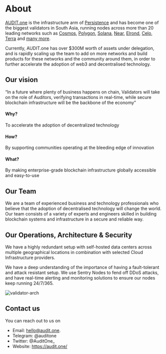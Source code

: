 # About

[AUDIT.one](https://audit.one) is the infrastructure arm of [Persistence](https://persistence.one) and has become one of the biggest validators in South Asia, running nodes across more than 20 leading networks such as [Cosmos](Cosmos.md), [Polygon](Polygon.md), [Solana](Solana.md), [Near](Near.md), [Elrond](Elrond.md), [Celo](Celo.md), [Terra](Terra.md) and [many more](Networks.md). 

Currently, AUDIT.one has over $300M worth of assets under delegation, and is rapidly scaling up the team to add on more networks and build products for these networks and the community around them, in order to further accelerate the adoption of web3 and decentralised technology.  


## Our vision
“In a future where plenty of business happens on chain, Validators will take on the role of Auditors, verifying transactions in real-time, while secure blockchain infrastructure will be the backbone of the economy”

#### Why? 
To accelerate the adoption of decentralized technology

#### How? 
By supporting communities operating at the bleeding edge of innovation

#### What? 
By making enterprise-grade blockchain infrastructure globally accessible and easy-to-use


## Our Team
We are a team of experienced business and technology professionals who believe that the adoption of decentralised technology will change the world. Our team consists of a variety of experts and engineers skilled in building blockchain systems and infrastructure in a secure and reliable way. 


## Our Operations, Architecture & Security
We have a highly redundant setup with self-hosted data centers across multiple geographical locations in combination with selected Cloud Infrastructure providers.

We have a deep understanding of the importance of having a fault-tolerant and attack resistant setup. We use Sentry Nodes to fend off DDoS attacks, and have real-time alerting and monitoring solutions to ensure our nodes keep running 24/7/365.

[comment]: # (upload and link architecture.png)
![validator-arch](./architecture.png) 


## Contact us

You can reach out to us on

- Email: hello@audit.one.
- Telegram: @auditone
- Twitter: @AuditOne_
- Website: https://audit.one/

